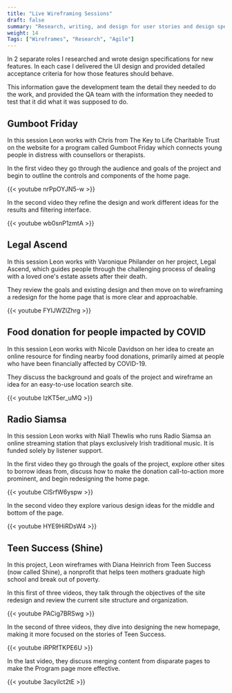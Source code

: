 ```yaml
---
title: "Live Wireframing Sessions"
draft: false
summary: "Research, writing, and design for user stories and design specifications."
weight: 14
Tags: ["Wireframes", "Research", "Agile"]
---
```


In 2 separate roles I researched and wrote design specifications for new features. In each case I delivered the UI design and provided detailed acceptance criteria for how those features should behave.

This information gave the development team the detail they needed to do the work, and provided the QA team with the information they needed to test that it did what it was supposed to do.

## Gumboot Friday

In this session Leon works with Chris from The Key to Life Charitable Trust on the website for a program called Gumboot Friday which connects young people in distress with counsellors or therapists.

In the first video they go through the audience and goals of the project and begin to outline the controls and components of the home page.

{{< youtube nrPpOYJN5-w >}}

In the second video they refine the design and work different ideas for the results and filtering interface.

{{< youtube wb0snP1zmtA >}}

## Legal Ascend

In this session Leon works with Varonique Philander on her project, Legal Ascend, which guides people through the challenging process of dealing with a loved one's estate assets after their death.

They review the goals and existing design and then move on to wireframing a redesign for the home page that is more clear and approachable.

{{< youtube FYIJWZlZhrg >}}

## Food donation for people impacted by COVID

In this session Leon works with Nicole Davidson on her idea to create an online resource for finding nearby food donations, primarily aimed at people who have been financially affected by COVID-19.

They discuss the background and goals of the project and wireframe an idea for an easy-to-use location search site.

{{< youtube IzKT5er_uMQ >}}

## Radio Siamsa

In this session Leon works with Niall Thewlis who runs Radio Siamsa an online streaming station that plays exclusively Irish traditional music. It is funded solely by listener support.

In the first video they go through the goals of the project, explore other sites to borrow ideas from, discuss how to make the donation call-to-action more prominent, and begin redesigning the home page.

{{< youtube ClSrfW6yspw >}}

In the second video they explore various design ideas for the middle and bottom of the page.

{{< youtube HYE9HiRDsW4 >}}


## Teen Success (Shine)

In this project, Leon wireframes with Diana Heinrich from Teen Success (now called Shine), a nonprofit that helps teen mothers graduate high school and break out of poverty.

In this first of three videos, they talk through the objectives of the site redesign and review the current site structure and organization.

{{< youtube PACig7BRSwg >}}

In the second of three videos, they dive into designing the new homepage, making it more focused on the stories of Teen Success.

{{< youtube iRPRfTKPE6U >}}

In the last video, they discuss merging content from disparate pages to make the Program page more effective.

{{< youtube 3acyilct2tE >}}












